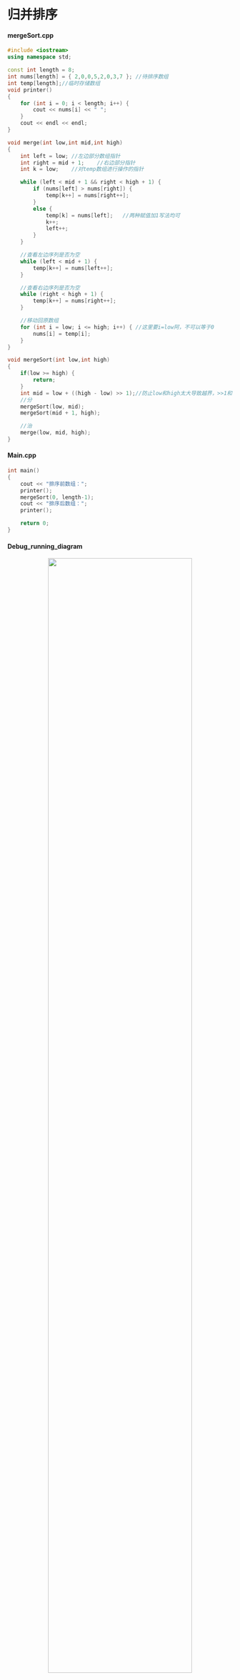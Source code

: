 # 归并排序

#### mergeSort.cpp

```c++
#include <iostream>
using namespace std;

const int length = 8;
int nums[length] = { 2,0,0,5,2,0,3,7 };	//待排序数组
int temp[length];//临时存储数组
void printer()
{
	for (int i = 0; i < length; i++) {
		cout << nums[i] << " ";
	}
	cout << endl << endl;
}

void merge(int low,int mid,int high)
{
	int left = low;	//左边部分数组指针
	int right = mid + 1;	//右边部分指针
	int k = low;	//对temp数组进行操作的指针

	while (left < mid + 1 && right < high + 1) {
		if (nums[left] > nums[right]) {
			temp[k++] = nums[right++];
		}
		else {
			temp[k] = nums[left];	//两种赋值加1写法均可
			k++;
			left++;
		}
	}

	//查看左边序列是否为空
	while (left < mid + 1) {
		temp[k++] = nums[left++];
	}

	//查看右边序列是否为空
	while (right < high + 1) {
		temp[k++] = nums[right++];
	}

	//移动回原数组
	for (int i = low; i <= high; i++) {	//这里要i=low阿，不可以等于0
		nums[i] = temp[i];
	}
}

void mergeSort(int low,int high)
{
	if(low >= high) {
		return;
	}
	int mid = low + ((high - low) >> 1);//防止low和high太大导致越界，>>1和除以2一样，不过比/2效率快
	//分
	mergeSort(low, mid);
	mergeSort(mid + 1, high);

	//治
	merge(low, mid, high);
}

```

#### Main.cpp

```c++
int main()
{
	cout << "排序前数组：";
	printer();
	mergeSort(0, length-1);
	cout << "排序后数组：";
	printer();

	return 0;
}

```



#### Debug_running_diagram

<div align=center>
<img src="https://user-images.githubusercontent.com/70643377/141604785-a2b327ae-1346-40ea-9040-e2af9cbb5331.png" width="80%" height="80%">
</div>

